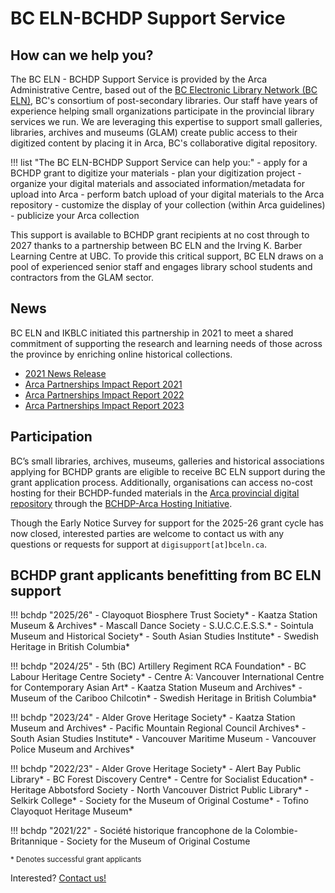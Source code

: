 # BC ELN-BCHDP Support Service

## How can we help you?
The BC ELN - BCHDP Support Service is provided by the Arca Administrative Centre, based out of the [BC Electronic Library Network (BC ELN)](https://bceln.ca/), BC's consortium of post-secondary libraries. Our staff have years of experience helping small organizations participate in the provincial library services we run. We are leveraging this expertise to support small galleries, libraries, archives and museums (GLAM) create public access to their digitized content by placing it in Arca, BC's collaborative digital repository.

!!! list "The BC ELN-BCHDP Support Service can help you:"
    - apply for a BCHDP grant to digitize your materials
    - plan your digitization project
    - organize your digital materials and associated information/metadata for upload into Arca
    - perform batch upload of your digital materials to the Arca repository
    - customize the display of your collection (within Arca guidelines)
    - publicize your Arca collection

This support is available to BCHDP grant recipients at no cost through to 2027 thanks to a partnership between BC ELN and the Irving K. Barber Learning Centre at UBC. To provide this critical support, BC ELN draws on a pool of experienced senior staff and engages library school students and contractors from the GLAM sector.

## News
BC ELN and IKBLC initiated this partnership in 2021 to meet a shared commitment of supporting the research and learning needs of those across the province by enriching online historical collections.

- [2021 News Release](https://bceln.ca/sites/default/files/news/2021_BCELN-BCHDP_Support_Service_News_Release.pdf)
- [Arca Partnerships Impact Report 2021](https://bceln.ca/sites/default/files/reports/Arca_Partnerships_Impact_Report_2021.pdf)
- [Arca Partnerships Impact Report 2022](https://bceln.ca/sites/default/files/reports/BCHDP_Arca_Partnerships_Impact_Reports_2022_Final_COMBINED.pdf)
- [Arca Partnerships Impact Report 2023](https://bceln.ca/sites/default/files/reports/Arca_Partnerships_Impact_Report_2023_FINAL.pdf)

## Participation
BC’s small libraries, archives, museums, galleries and historical associations applying for BCHDP grants are eligible to receive BC ELN support during the grant application process. Additionally, organisations can access no-cost hosting for their BCHDP-funded materials in the [Arca provincial digital repository](https://bchdp.arcabc.ca/) through the [BCHDP-Arca Hosting Initiative](https://bceln.ca/services/shared-services/bchdp-arca-hosting-initiative).

Though the Early Notice Survey for support for the 2025-26 grant cycle has now closed, interested parties are welcome to contact us with any questions or requests for support at `digisupport[at]bceln.ca`.

## BCHDP grant applicants benefitting from BC ELN support
!!! bchdp "2025/26"
    - Clayoquot Biosphere Trust Society*
    - Kaatza Station Museum & Archives*
    - Mascall Dance Society
    - S.U.C.C.E.S.S.*
    - Sointula Museum and Historical Society*
    - South Asian Studies Institute*
    - Swedish Heritage in British Columbia*


!!! bchdp "2024/25"
    - 5th (BC) Artillery Regiment RCA Foundation*
    - BC Labour Heritage Centre Society*
    - Centre A: Vancouver International Centre for Contemporary Asian Art*
    - Kaatza Station Museum and Archives*
    - Museum of the Cariboo Chilcotin*
    - Swedish Heritage in British Columbia*

!!! bchdp "2023/24"
    - Alder Grove Heritage Society*
    - Kaatza Station Museum and Archives*
    - Pacific Mountain Regional Council Archives*
    - South Asian Studies Institute*
    - Vancouver Maritime Museum
    - Vancouver Police Museum and Archives*

!!! bchdp "2022/23"
    - Alder Grove Heritage Society*
    - Alert Bay Public Library*
    - BC Forest Discovery Centre*
    - Centre for Socialist Education*
    - Heritage Abbotsford Society
    - North Vancouver District Public Library*
    - Selkirk College*
    - Society for the Museum of Original Costume*
    - Tofino Clayoquot Heritage Museum*

!!! bchdp "2021/22"
    - Société historique francophone de la Colombie-Britannique
    - Society for the Museum of Original Costume

<sup>* Denotes successful grant applicants</sup>

Interested? [Contact us!](https://bceln.github.io/bchdp-docs/about/contact/)